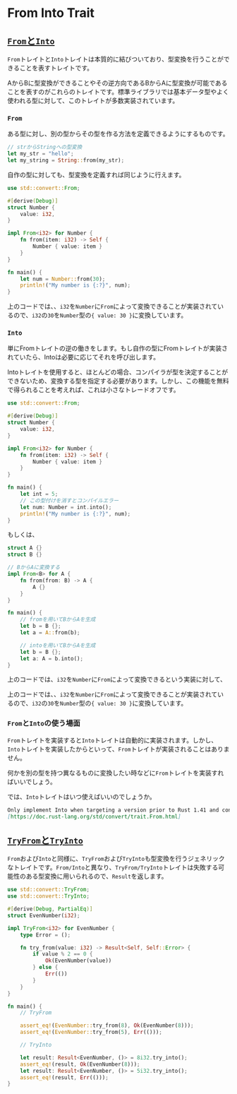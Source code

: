 # From Into Trait

## [`From`と`Into`](https://doc.rust-jp.rs/rust-by-example-ja/conversion/from_into.html)

`From`トレイトと`Into`トレイトは本質的に結びついており、型変換を行うことができることを表すトレイトです。

AからBに型変換ができることやその逆方向であるBからAに型変換が可能であることを表すのがこれらのトレイトです。標準ライブラリでは基本データ型やよく使われる型に対して、このトレイトが多数実装されています。


### `From`
ある型に対し、別の型からその型を作る方法を定義できるようにするものです。
```rs
// strからStringへの型変換
let my_str = "hello";
let my_string = String::from(my_str);
```

自作の型に対しても、型変換を定義すれば同じように行えます。
```rs
use std::convert::From;

#[derive(Debug)]
struct Number {
    value: i32,
}

impl From<i32> for Number {
    fn from(item: i32) -> Self {
        Number { value: item }
    }
}

fn main() {
    let num = Number::from(30);
    println!("My number is {:?}", num);
}
```

上のコードでは、、`i32`を`Number`に`From`によって変換できることが実装されているので、`i32`の`30`を`Number`型の`{ value: 30 }`に変換しています。


### `Into`
単にFromトレイトの逆の働きをします。もし自作の型にFromトレイトが実装されていたら、Intoは必要に応じてそれを呼び出します。

Intoトレイトを使用すると、ほとんどの場合、コンパイラが型を決定することができないため、変換する型を指定する必要があります。しかし、この機能を無料で得られることを考えれば、これは小さなトレードオフです。


```rs
use std::convert::From;

#[derive(Debug)]
struct Number {
    value: i32,
}

impl From<i32> for Number {
    fn from(item: i32) -> Self {
        Number { value: item }
    }
}

fn main() {
    let int = 5;
    // この型付けを消すとコンパイルエラー
    let num: Number = int.into();
    println!("My number is {:?}", num); 
}
```

もしくは、
```rs
struct A {}
struct B {}

// BからAに変換する
impl From<B> for A {
    fn from(from: B) -> A {
        A {}
    }
}

fn main() {
    // fromを用いてBからAを生成
    let b = B {};
    let a = A::from(b);

    // intoを用いてBからAを生成
    let b = B {};
    let a: A = b.into();
}
```

上のコードでは、`i32`を`Number`に`From`によって変換できるという実装に対して、

上のコードでは、、`i32`を`Number`に`From`によって変換できることが実装されているので、`i32`の`30`を`Number`型の`{ value: 30 }`に変換しています。


### `From`と`Into`の使う場面
`From`トレイトを実装すると`Into`トレイトは自動的に実装されます。しかし、`Into`トレイトを実装したからといって、`From`トレイトが実装されることはありません。

何かを別の型を持つ異なるものに変換したい時などに`From`トレイトを実装すればいいでしょう。

では、`Into`トレイトはいつ使えばいいのでしょうか。

```md
Only implement Into when targeting a version prior to Rust 1.41 and converting to a type outside the current crate. From was not able to do these types of conversions in earlier versions because of Rust’s orphaning rules. See Into for more details.
[https://doc.rust-lang.org/std/convert/trait.From.html]
```



## [`TryFrom`と`TryInto`](https://doc.rust-jp.rs/rust-by-example-ja/conversion/try_from_try_into.html)

`From`および`Into`と同様に、`TryFrom`および`TryInto`も型変換を行うジェネリックなトレイトです。`From/Into`と異なり、`TryFrom/TryInto`トレイトは失敗する可能性のある型変換に用いられるので、`Result`を返します。


```rs
use std::convert::TryFrom;
use std::convert::TryInto;

#[derive(Debug, PartialEq)]
struct EvenNumber(i32);

impl TryFrom<i32> for EvenNumber {
    type Error = ();

    fn try_from(value: i32) -> Result<Self, Self::Error> {
        if value % 2 == 0 {
            Ok(EvenNumber(value))
        } else {
            Err(())
        }
    }
}

fn main() {
    // TryFrom

    assert_eq!(EvenNumber::try_from(8), Ok(EvenNumber(8)));
    assert_eq!(EvenNumber::try_from(5), Err(()));

    // TryInto

    let result: Result<EvenNumber, ()> = 8i32.try_into();
    assert_eq!(result, Ok(EvenNumber(8)));
    let result: Result<EvenNumber, ()> = 5i32.try_into();
    assert_eq!(result, Err(()));
}
```
